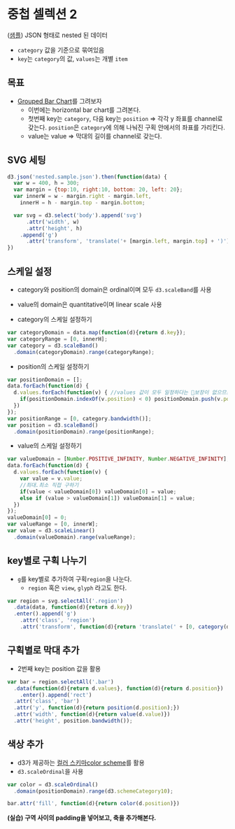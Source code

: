 중첩 셀렉션 2
===

([샘플](https://raw.githubusercontent.com/isc-visualization/isc-visualization-2018/master/07/sample/nested.sample.json)) JSON 형태로 nested 된 데이터
 - `category` 값을 기준으로 묶여있음
 - `key`는 `category`의 값, `values`는 개별 `item`

목표
---
- [Grouped Bar Chart](https://newsjelly.github.io/jelly-chart/demo/grouped-bar)를 그려보자
  - 이번에는 horizontal bar chart를 그려본다.
  - 첫번째 key는 `category`, 다음 key는 `position` => 각각 y 좌표를 channel로 갖는다. `position`은 `category`에 의해 나눠진 구획 안에서의 좌표를 가리킨다.
  - value는 value => 막대의 길이를 channel로 갖는다.



SVG 세팅
---

```javascript
d3.json('nested.sample.json').then(function(data) {
  var w = 400, h = 300;
  var margin = {top:10, right:10, bottom: 20, left: 20};
  var innerW = w - margin.right - margin.left,
    innerH = h - margin.top - margin.bottom;

  var svg = d3.select('body').append('svg')
      .attr('width', w)
      .attr('height', h)
    .append('g')
      .attr('transform', 'translate('+ [margin.left, margin.top] + ')');
})
```

스케일 설정
---

- category와 position의 domain은 ordinal이며 모두 `d3.scaleBand`를 사용
- value의 domain은 quantitative이며 linear scale 사용


- category의 스케일 설정하기
```javascript
var categoryDomain = data.map(function(d){return d.key});
var categoryRange = [0, innerH]; 
var category = d3.scaleBand()
  .domain(categoryDomain).range(categoryRange);
```

- position의 스케일 설정하기
```javascript
var positionDomain = [];
data.forEach(function(d) {
  d.values.forEach(function(v) { //values 값이 모두 일정하다는 보장이 없으므로 모든 values를 조사해봄
    if(positionDomain.indexOf(v.position) < 0) positionDomain.push(v.position);
  })
});
var positionRange = [0, category.bandwidth()];
var position = d3.scaleBand()
  .domain(positionDomain).range(positionRange);
```

- value의 스케일 설정하기
```javascript
var valueDomain = [Number.POSITIVE_INFINITY, Number.NEGATIVE_INFINITY];
data.forEach(function(d) {
  d.values.forEach(function(v) {
    var value = v.value; 
    //최대.최소 직접 구하기
    if(value < valueDomain[0]) valueDomain[0] = value;
    else if (value > valueDomain[1]) valueDomain[1] = value;
  })
});
valueDomain[0] = 0;
var valueRange = [0, innerW];
var value = d3.scaleLinear()
  .domain(valueDomain).range(valueRange);
```

key별로 구획 나누기
----

- `g`를 key별로 추가하여 구획`region`을 나눈다.
  - `region` 혹은 `view`, `glyph` 라고도 한다.

```javascript
var region = svg.selectAll('.region')
  .data(data, function(d){return d.key})
  .enter().append('g')
    .attr('class', 'region')
    .attr('transform', function(d){return 'translate(' + [0, category(d.key)] + ')';})
```


구획별로 막대 추가
---
- 2번째 key는 position 값을 활용

```javascript
var bar = region.selectAll('.bar')
  .data(function(d){return d.values}, function(d){return d.position})
    .enter().append('rect')
  .attr('class', 'bar')
  .attr('y', function(d){return position(d.position);})
  .attr('width', function(d){return value(d.value)})
  .attr('height', position.bandwidth());
```

색상 추가
---
- d3가 제공하는 [컬러 스키마color scheme](https://github.com/d3/d3-scale-chromatic#schemeCategory10)를 활용
- `d3.scaleOrdinal`을 사용

```javascript
var color = d3.scaleOrdinal()
  .domain(positionDomain).range(d3.schemeCategory10);

bar.attr('fill', function(d){return color(d.position)})
```

**(실습) 구역 사이의 padding을 넣어보고, 축을 추가해본다.**
